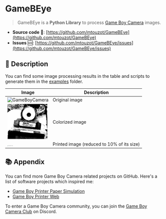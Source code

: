 # GameBEye

> GameBEye is a **Python Library** to process [Game Boy Camera](https://en.wikipedia.org/wiki/Game_Boy_Camera) images.


- **Source code** 📁: [https://github.com/mtouzot/GameBEye](https://github.com/mtouzot/GameBEye)
- **Issues** 🆘: [https://github.com/mtouzot/GameBEye/issues](https://github.com/mtouzot/GameBEye/issues)

## 📜 Description

You can find some image processing results in the table and scripts to generate them in the [examples](examples) folder.

| Image | Description|
|-------|------------|
|![GameBoyCamera](images/gameBoyCamera.png "Game Boy Camera Image") | Original image|
|![ColorizedGameBoyCamera](images/colorizedGameBoyCamera.gif " Colorized Game Boy Camera Image") | Colorized image|
|<img src="images/printedGameBoyCamera.png" alt="PrintedGameBoyCamera" title="Printed Game Boy Camera Image" style="zoom:10%;" /> | Printed image (reduced to 10% of its size) |

## 📚 Appendix

You can find more Game Boy Camera related projects on GitHub. Here's a list of software projects which inspired me:
- [Game Boy Printer Paper Simulation](https://github.com/Raphael-Boichot/GameboyPrinterPaperSimulation)
- [Game Boy Printer Web](https://github.com/HerrZatacke/gb-printer-web)

To enter a Game Boy Camera community, you can join the [Game Boy Camera Club](https://discord.gg/f7HRHnyn) on Discord.